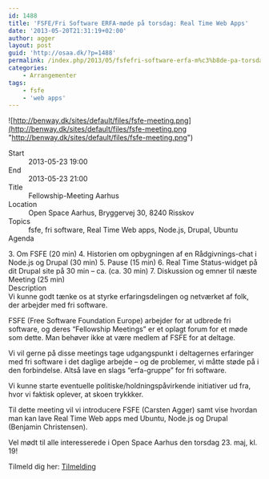 ```yaml
---
id: 1488
title: 'FSFE/Fri Software ERFA-møde på torsdag: Real Time Web Apps'
date: '2013-05-20T21:31:19+02:00'
author: agger
layout: post
guid: 'http://osaa.dk/?p=1488'
permalink: /index.php/2013/05/fsfefri-software-erfa-m%c3%b8de-pa-torsdag-real-time-web-apps/
categories:
    - Arrangementer
tags:
    - fsfe
    - 'web apps'
---
```


![http://benway.dk/sites/default/files/fsfe-meeting.png](http://benway.dk/sites/default/files/fsfe-meeting.png "http://benway.dk/sites/default/files/fsfe-meeting.png")

<dl><dt>Start</dt><dd>2013-05-23 19:00 </dd><dt>End</dt><dd>2013-05-23 21:00 </dd><dt>Title</dt><dd>Fellowship-Meeting Aarhus </dd><dt>Location</dt><dd>Open Space Aarhus, Bryggervej 30, 8240 Risskov </dd><dt>Topics</dt><dd>fsfe, fri software, Real Time Web apps, Node.js, Drupal, Ubuntu </dd><dt>Agenda</dt><dd></dd></dl>3. Om FSFE (20 min)
4. Historien om opbygningen af en Rådgivnings-chat i Node.js og Drupal (30 min)
5. Pause (15 min)
6. Real Time Status-widget på dit Drupal site på 30 min – ca. (ca. 30 min)
7. Diskussion og emner til næste Meeting (25 min)
<dt>Description</dt><dd></dd>Vi kunne godt tænke os at styrke erfaringsdelingen og netværket af folk, der arbejder med fri software.

FSFE (Free Software Foundation Europe) arbejder for at udbrede fri software, og deres “Fellowship Meetings” er et oplagt forum for et møde som dette. Man behøver ikke at være medlem af FSFE for at deltage.

Vi vil gerne på disse meetings tage udgangspunkt i deltagernes erfaringer med fri software i det daglige arbejde – og de problemer, vi måtte støde på i den forbindelse. Altså lave en slags “erfa-gruppe” for fri software.

Vi kunne starte eventuelle politiske/holdningspåvirkende initiativer ud fra, hvor vi faktisk oplever, at skoen trykkker.

Til dette meeting vil vi introducere FSFE (Carsten Agger) samt vise hvordan man kan lave Real Time Web apps med Ubuntu, Node.js og Drupal (Benjamin Christensen).

Vel mødt til alle interesserede i Open Space Aarhus den torsdag 23. maj, kl. 19!

Tilmeld dig her: [Tilmelding](http://www.doodle.com/imus2ktnh38nwx98)